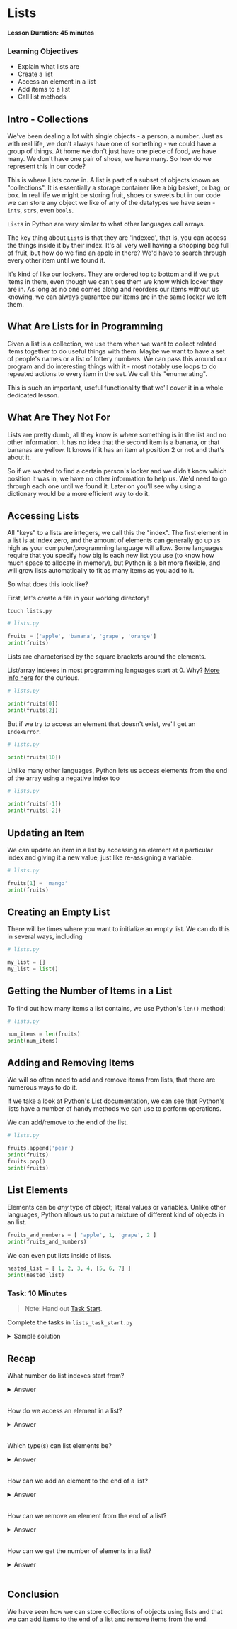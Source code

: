 # Lists

**Lesson Duration: 45 minutes**

### Learning Objectives

* Explain what lists are
* Create a list
* Access an element in a list
* Add items to a list
* Call list methods

## Intro - Collections

We've been dealing a lot with single objects - a person, a number. Just as with real life, we don't always have one of something - we could have a group of things. At home we don't just have one piece of food, we have many. We don't have one pair of shoes, we have many. So how do we represent this in our code?

This is where Lists come in. A list is part of a subset of objects known as "collections". It is essentially a storage container like a big basket, or bag, or box. In real life we might be storing fruit, shoes or sweets but in our code we can store any object we like of any of the datatypes we have seen - `int`s, `str`s, even `bool`s. 

`List`s in Python are very similar to what other languages call arrays.

The key thing about `List`s is that they are 'indexed', that is, you can access the things inside it by their index. It's all very well having a shopping bag full of fruit, but how do we find an apple in there? We'd have to search through every other item until we found it.

It's kind of like our lockers. They are ordered top to bottom and if we put items in them, even though we can't see them we know which locker they are in. As long as no one comes along and reorders our items without us knowing, we can always guarantee our items are in the same locker we left them.

## What Are Lists for in Programming

Given a list is a collection, we use them when we want to collect related items together to do useful things with them. Maybe we want to have a set of people's names or a list of lottery numbers. We can pass this around our program and do interesting things with it - most notably use loops to do repeated actions to every item in the set. We call this "enumerating".

This is such an important, useful functionality that we'll cover it in a whole dedicated lesson.

## What Are They Not For

Lists are pretty dumb, all they know is where something is in the list and no other information. It has no idea that the second item is a banana, or that bananas are yellow. It knows if it has an item at position 2 or not and that's about it.

So if we wanted to find a certain person's locker and we didn't know which position it was in, we have no other information to help us. We'd need to go through each one until we found it. Later on you'll see why using a dictionary would be a more efficient way to do it.

## Accessing Lists

All "keys" to a lists are integers, we call this the "index". The first element in a list is at index zero, and the amount of elements can generally go up as high as your computer/programming language will allow. Some languages require that you specify how big is each new list you use (to know how much space to allocate in memory), but Python is a bit more flexible, and will grow lists automatically to fit as many items as you add to it.

So what does this look like?

First, let's create a file in your working directory!

```
touch lists.py
```

```python
# lists.py

fruits = ['apple', 'banana', 'grape', 'orange']
print(fruits)
```

Lists are characterised by the square brackets around the elements.

List/array indexes in most programming languages start at 0. Why? [More info here](https://en.wikipedia.org/wiki/Zero-based_numbering#Usage_in_programming_languages) for the curious.

```python
# lists.py

print(fruits[0])
print(fruits[2])

```

But if we try to access an element that doesn't exist, we'll get an `IndexError`.

```python
# lists.py

print(fruits[10])
```

Unlike many other languages, Python lets us access elements from the end of the array using a negative index too

```python
# lists.py

print(fruits[-1])
print(fruits[-2])
```

## Updating an Item

We can update an item in a list by accessing an element at a particular index and giving it a new value, just like re-assigning a variable.

```python
# lists.py

fruits[1] = 'mango'
print(fruits)
```

## Creating an Empty List

There will be times where you want to initialize an empty list. We can do this in several ways, including

```python
# lists.py

my_list = []
my_list = list()
```

## Getting the Number of Items in a List

To find out how many items a list contains, we use Python's `len()` method:

```python
# lists.py

num_items = len(fruits)
print(num_items)
```

## Adding and Removing Items

We will so often need to add and remove items from lists, that there are numerous ways to do it.

If we take a look at [Python's List](https://docs.python.org/3/tutorial/datastructures.html) documentation, we can see that Python's lists have a number of handy methods we can use to perform operations.

We can add/remove to the end of the list.

```python
# lists.py

fruits.append('pear')
print(fruits)
fruits.pop()
print(fruits)
```

## List Elements

Elements can be _any_ type of object; literal values or variables. Unlike other languages, Python allows us to put a mixture of different kind of objects in an list.

```python
fruits_and_numbers = [ 'apple', 1, 'grape', 2 ]
print(fruits_and_numbers)
```

We can even put lists inside of lists.

```python
nested_list = [ 1, 2, 3, 4, [5, 6, 7] ]
print(nested_list)
```


### Task: 10 Minutes

> Note: Hand out [Task Start](lists_task_start.py).

Complete the tasks in `lists_task_start.py`
<details>
<summary>Sample solution</summary>


```python
# 1. Create an empty list called `task_list`

task_list = []


# 2. Add a few `str` elements, representing some everyday tasks e.g. 'Make Dinner'

task_list.append('Go Shopping')
task_list.append('Make Dinner')
task_list.append('Take Dog For a Walk')
task_list.append('Wash Dishes')

# 3. Print out `task_list`

print(task_list)

# 4. Remove the last task

task_list.pop()

# 5. Print out `task_list`

print(task_list)

# 6. Print out the number of elements in `task_list`

print(len(task_list))
  
```
</details>

## Recap

What number do list indexes start from?
<details>
<summary>Answer</summary>
Zero
</details>
</br>

How do we access an element in a list?
<details>
<summary>Answer</summary>
By using the name of the list, followed by the index of the element we are looking for in square brackets e.g. `my_list[2]`
</details>
</br>

Which type(s) can list elements be?
<details>
<summary>Answer</summary>
List elements can be of any type, including other lists
</details>
</br>

How can we add an element to the end of a list?
<details>
<summary>Answer</summary>
By using the `append()` method e.g. `my_list.append('banana')` 
</details>
</br>

How can we remove an element from the end of a list?
<details>
<summary>Answer</summary>
By using the `pop()` method e.g. `my_list.pop() `
</details>
</br>

How can we get the number of elements in a list?
<details>
<summary>Answer</summary>
By using Python's `len()` method e.g. `len(my_list)`
</details>
</br>

## Conclusion

We have seen how we can store collections of objects using lists and that we can add items to the end of a list and remove items from the end.
